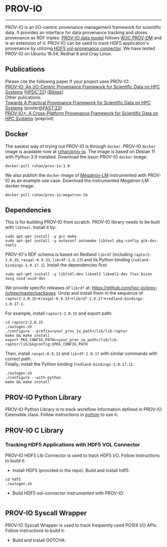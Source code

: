 # PROV-IO

---
PROV-IO is an I/O-centric provenance management framework for scientific data. It provides an interface for data provenance tracking and stores provenance as RDF triples. [PROV-IO data model](https://github.com/hpc-io/prov-io/blob/master/doc/provio-latest.png) follows [W3C PROV-DM](https://www.w3.org/TR/prov-dm/) and is an extension of it. PROV-IO can be used to track HDF5 application's provenance by utilizing [HDF5 vol-provenance connector](https://github.com/hpc-io/vol-provenance). We have tested PROV-IO on Ubuntu 18.04, Redhat 8 and Cray Linux.

## Publications
Please cite the following paper if your project uses PROV-IO:  <br /> 
[PROV-IO: An I/O-Centric Provenance Framework for Scientific Data on HPC Systems](https://dl.acm.org/doi/10.1145/3502181.3531477) ([HPDC'22](https://www.hpdc.org/2022/)) [[Bibtex](https://github.com/hpc-io/prov-io/blob/master/doc/acm_3502181.3531477.bib)] <br /> 
Other pulications:  <br /> 
[Towards A Practical Provenance Framework for Scientific Data on HPC Systems](https://github.com/hpc-io/prov-io/blob/master/doc/FAST_22_WiP_PROV-IO.pdf) (poster@[FAST'22](https://www.usenix.org/conference/fast22)) <br />
[PROV-IO+: A Cross-Platform Provenance Framework for Scientific Data on HPC Systems](https://arxiv.org/abs/2308.00891) (preprint)<br />

## Docker
The easiest way of trying out PROV-IO is through ```docker```. PROV-IO ```docker``` image is available now at [rzhan/prov-io](https://hub.docker.com/repository/docker/rzhan/prov-io). The image is based on Debian 11 with Python 3.9 installed. Download the basic PROV-IO ```docker``` image:
```
docker pull rzhan/prov-io:1.0
```
We also publish the ```docker``` image of [Megatron-LM](https://github.com/NVIDIA/Megatron-LM) instrumented with PROV-IO as an example use case. Download the instrumented Megatron-LM docker image:
```
docker pull rzhan/prov-io:megatron-lm
```

## Dependencies
This is for building PROV-IO from scratch.
PROV-IO library needs to be built with ```libtool```. Install it by: <br /> 
```
sudo apt-get install -y gcc make
sudo apt-get install -y autoconf automake libtool pkg-config gtk-doc-tools 
```
PROV-IO's RDF schema is based on Redland ```librdf``` (including ```raptor2-2.0.15```, ```rasqal-0.9.33```, ```librdf-1.0.17```) and its Python binding (```redland-bindings-1.0.17.1```). Install the dependencies first: <br />  
```
sudo apt-get install -y libltdl-dev libxml2 libxml2-dev flex bison swig uuid uuid-dev
```
We provide specific releases of ```librdf``` at: https://github.com/hpc-io/prov-io/tree/master/packages. Unzip and install them in the sequence of ```raptor2-2.0.15```->```rasqal-0.9.33```->```librdf-1.0.17```->```redland-bindings-1.0.17.1```. <br />

For example, install ```raptor2-2.0.15``` and export path:
```
cd raptor2-2.0.15
./autogen.sh
./configure --prefix=<your_prov_io_path>/lib/lib-raptor
make && make install
export PKG_CONFIG_PATH=<your_prov_io_path>/lib/lib-raptor/lib/pkgconfig:$PKG_CONFIG_PATH
```
Then, install ```rasqal-0.9.33``` and ```librdf-1.0.17``` with similar commands with correct path. <br />
Finally, install the Python binding (```redland-bindings-1.0.17.1```):
```
./autogen.sh
./configure --with-python
make && make install
```

## PROV-IO Python Library
PROV-IO Python Library is to track workflow information defined in PROV-IO Extensible class.
Follow instructions in [python](https://github.com/hpc-io/prov-io/tree/master/python) to use it.


## PROV-IO C Library

### Tracking HDF5 Applications with HDF5 VOL Connector
PROV-IO HDF5 Lib Connector is used to track HDF5 I/O. Follow instructions to build it:
- Install HDF5 (provided in the repo). Build and install hdf5:
```
cd hdf5
./autogen.sh
```

- Build HDF5 vol-connector instrumented with PROV-IO:
```
```

## PROV-IO Syscall Wrapper
PROV-IO Syscall Wrapper is used to track frequently used POSIX I/O APIs. Follow instructions to build it:
- Build and install GOTCHA:
```
```
